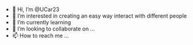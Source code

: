 - 👋 Hi, I’m @UCar23
- 👀 I’m interested in creating an easy way interact with different people
- 🌱 I’m currently learning 
- 💞️ I’m looking to collaborate on ...
- 📫 How to reach me ...

<!---
UCar23/UCar23 is a ✨ special ✨ repository because its `README.md` (this file) appears on your GitHub profile.
You can click the Preview link to take a look at your changes.
--->
